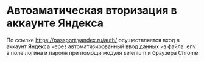# Автоаматическая вторизация в аккаунте Яндекса
По ссылке https://passport.yandex.ru/auth/ осуществляется вход в аккаунт Яндекса через автоматизированный ввод данных из файла .env в поле логина и пароля при помощи модуля selenium и браузера Chrome
